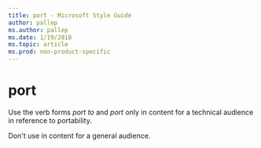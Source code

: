 ```yaml
---
title: port - Microsoft Style Guide
author: pallep
ms.author: pallep
ms.date: 1/19/2018
ms.topic: article
ms.prod: non-product-specific
---
```


# port

Use the verb forms *port to* and *port* only in content for a technical audience in reference to portability. 

Don't use in content for a general audience.
